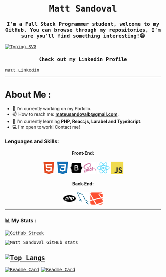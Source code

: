 <kbd id="header" align="center">
        <h1 align="center" >Matt Sandoval</h1>
        <h3 align="center">I'm a Full Stack Programmer student, welcome to my GitHub. You can browse through my repositories, I'm sure you'll find something interesting!😁</h3>
    <a href="https://git.io/typing-svg"><img src="https://readme-typing-svg.herokuapp.com?font=Fira+Code&duration=5000&pause=1000&color=F79595&background=FFFFFF00&center=true&width=435&lines=Hello+World+my+name+is+Matt;Full+Stack+Developer+based+in+Bcn;Always+learning+new+things;Check+out+my+Linkedin+Profile" alt="Typing SVG" /></a>
    <h3>Check out my Linkedin Profile</h3>
    <a href="www.linkedin.com/in/mateu-sandoval-balada" width="40" height="40">Matt Linkedin</a>
    
</kbd>

---

# About Me :
- 🔭 I’m currently working on my Porfolio.
- 📫 How to reach me: **mateusandovalb@gmail.com**.
- 🌱 I’m currently learning **PHP, React.js, Larabel and TypeScript**.
- 💻 I'm open to work! Contact me! 

<div>
    <h3>Lenguages and Skills:</h3>
        <div align="center">
            <h4>Front-End:</h4>
            <img src="https://github.com/devicons/devicon/blob/master/icons/html5/html5-plain.svg" alt="HTML5" width="40" height="40">
            <img src="https://github.com/devicons/devicon/blob/master/icons/css3/css3-plain.svg" alt="CSS3"  width="40" height="40">
            <img src="https://github.com/devicons/devicon/blob/master/icons/bootstrap/bootstrap-plain.svg" alt="BootStrap"  width="40" height="40">
            <img src="https://github.com/devicons/devicon/blob/master/icons/sass/sass-original.svg" alt="Sass"  width="40" height="40">
            <img src="https://github.com/devicons/devicon/blob/master/icons/react/react-original.svg" alt="React"  width="40" height="40">
            <img src="https://github.com/devicons/devicon/blob/master/icons/javascript/javascript-original.svg" alt="JavaScript"  width="40" height="40">
            <h4>Back-End:</h4>
            <img src="https://github.com/devicons/devicon/blob/master/icons/php/php-plain.svg" alt="PhP"  width="40" height="40">
            <img src="https://github.com/devicons/devicon/blob/master/icons/mysql/mysql-plain.svg" alt="mySQL"  width="40" height="40">
            <img src="https://github.com/devicons/devicon/blob/master/icons/laravel/laravel-plain.svg" alt="Laravel"  width="40" height="40">
        </div>
</div>

---

### 📊 My Stats :
<kbd> 
    
[![GitHub Streak](http://github-readme-streak-stats.herokuapp.com?user=mattsandovalb&theme=dark&hide_border=true)](https://git.io/streak-stats)

![Matt Sandoval GitHub stats](https://github-readme-stats.vercel.app/api?username=mattsandovalb&show_icons=true&theme=radical)

[![Top Langs](https://github-readme-stats.vercel.app/api/top-langs/?username=mattsandovalb&langs_count=8)](https://github.com/mattsandovalb/github-readme-stats)
</kbd>
---


[![Readme Card](https://github-readme-stats.vercel.app/api/pin/?username=mattsandovalb&repo=CRUD-Consultorio-del-coder)](https://github.com/mattsandovalb/CRUD-Consultorio-del-coder)
[![Readme Card](https://github-readme-stats.vercel.app/api/pin/?username=mattsandovalb&repo=WheelOfDoom_DoomPatrol-dev)](https://github.com/mattsandovalb/WheelOfDoom_DoomPatrol-dev)


